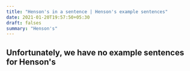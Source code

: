 ```yaml
---
title: "Henson's in a sentence | Henson's example sentences"
date: 2021-01-20T19:57:50+05:30
draft: falses
summary: "Henson's"
---
```

## Unfortunately, we have no example sentences for Henson's                 
